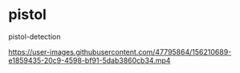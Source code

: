 # pistol
pistol-detection


https://user-images.githubusercontent.com/47795864/156210689-e1859435-20c9-4598-bf91-5dab3860cb34.mp4

